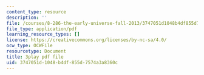 ```yaml
---
content_type: resource
description: ''
file: /courses/8-286-the-early-universe-fall-2013/3747051d1048b4df855d7574a3a8360c_PK1KNojfvMQ.pdf
file_type: application/pdf
learning_resource_types: []
license: https://creativecommons.org/licenses/by-nc-sa/4.0/
ocw_type: OCWFile
resourcetype: Document
title: 3play pdf file
uid: 3747051d-1048-b4df-855d-7574a3a8360c
---
```

